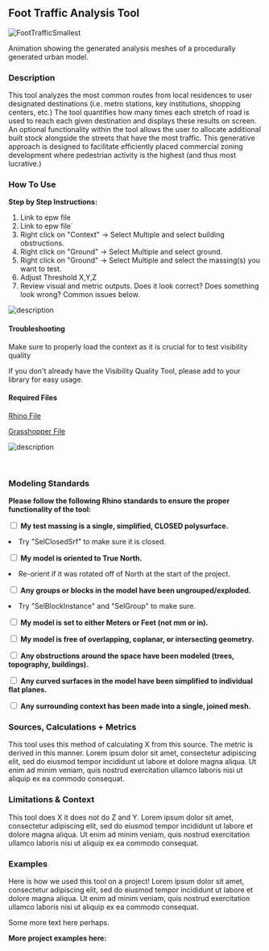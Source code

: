 ## Foot Traffic Analysis Tool

![FootTrafficSmallest](https://user-images.githubusercontent.com/69476462/161852711-5b2ed707-fe72-4132-a269-1d479ab4b3da.gif)

Animation showing the generated analysis meshes of a procedurally generated urban model.

### Description

This tool analyzes the most common routes from local residences to user designated destinations (i.e. metro stations, key institutions, shopping centers, etc.)  The tool quantifies how many times each stretch of road is used to reach each given destination and displays these results on screen.  An optional functionality within the tool allows the user to allocate additional built stock alongside the streets that have the most traffic.  This generative approach is designed to facilitate efficiently placed commercial zoning development where pedestrian activity is the highest (and thus most lucrative.)

### How To Use

<b>Step by Step Instructions:</b>

1. Link to epw file
1. Link to epw file`
2. Right click on "Context" -> Select Multiple and select building obstructions.
3. Right click on "Ground" -> Select Multiple and select ground.
4. Right click on "Ground" -> Select Multiple and select the massing(s) you want to test.
5. Adjust Threshold X,Y,Z
6. Review visual and metric outputs. Does it look correct? Does something look wrong? Common issues below.

![description](../images/grasshopper_tree.jpg)


#### Troubleshooting

Make sure to properly load the context as it is crucial for to test visibility quality

If you don't already have the Visibility Quality Tool, please add to your library for easy usage.

<!--add a list your downloadable links below with "link " appended to the beginning. You should have sample rhino + grasshopper files and a legend-->


#### Required Files

[Rhino File](https://github.com/XIM-GSAPP/XIM-GSAPP-Fa20/raw/main/src/files/Analysis%20Tool%20Example.3dm)

[Grasshopper File](https://github.com/XIM-GSAPP/XIM-GSAPP-Fa20/raw/main/src/files/Analysis%20Tool%20Example.gh)


![description](../images/tool_example_4.jpg)


<br />

<!-- ![description of image](/XIM-GSAPP-Fa20/images/tool_example_4_.jpg) -->

### Modeling Standards
<!--Revise for specific modeling requirements for you analysis to run properly. If useful, add an image of properly vs improperly model geometry-->
<b>Please follow the following Rhino standards to ensure the proper functionality of the tool: </b>


<input type="checkbox"> <b>My test massing is a single, simplified, CLOSED polysurface.</b>

  <li>Try "SelClosedSrf" to make sure it is closed.</li>

<input type="checkbox"> <b>My model is oriented to True North.</b>

  <li>Re-orient if it was rotated off of North at the start of the project.</li>

<input type="checkbox"> <b>Any groups or blocks in the model have been ungrouped/exploded.</b>

  <li>Try "SelBlockInstance" and "SelGroup" to make sure.</li>

<input type="checkbox"> <b>My model is set to either Meters or Feet (not mm or in).</b><br>

<input type="checkbox"> <b>My model is free of overlapping, coplanar, or intersecting geometry.</b><br>

<input type="checkbox"> <b>Any obstructions around the space have been modeled (trees, topography, buildings).</b><br>

<input type="checkbox"> <b>Any curved surfaces in the model have been simplified to individual flat planes.</b><br>

<input type="checkbox"> <b>Any surrounding context has been made into a single, joined mesh.</b>

### Sources, Calculations + Metrics
<!--add text and/or images for any sources for you metrics, calculations & equations, assumptions and specific metric output-->

<p>This tool uses this method of calculating X from this source. The metric is derived in this manner. Lorem ipsum dolor sit amet, consectetur adipiscing elit, sed do eiusmod tempor incididunt ut labore et dolore magna aliqua. Ut enim ad minim veniam, quis nostrud exercitation ullamco laboris nisi ut aliquip ex ea commodo consequat.</p>


### Limitations & Context
<!--add text and/or images that expose potential for bias by stating limitations (ie what does this tool not do,) and the context in which it was created.-->

This tool does X it does not do Z and Y. Lorem ipsum dolor sit amet, consectetur adipiscing elit, sed do eiusmod tempor incididunt ut labore et dolore magna aliqua. Ut enim ad minim veniam, quis nostrud exercitation ullamco laboris nisi ut aliquip ex ea commodo consequat.

### Examples
<!--add images and text to describe a use case below-->

Here is how we used this tool on a project! Lorem ipsum dolor sit amet, consectetur adipiscing elit, sed do eiusmod tempor incididunt ut labore et dolore magna aliqua. Ut enim ad minim veniam, quis nostrud exercitation ullamco laboris nisi ut aliquip ex ea commodo consequat.



Some more text here perhaps.

<b> More project examples here: </b>
